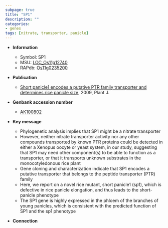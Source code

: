 ```yaml
---
subpage: true
title: "SP1"
description: ""
categories:
- genes
tags: [nitrate, transporter, panicle]
---
```


* **Information**  
    + Symbol: SP1  
    + MSU: [LOC_Os11g12740](http://rice.plantbiology.msu.edu/cgi-bin/ORF_infopage.cgi?orf=LOC_Os11g12740)  
    + RAPdb: [Os11g0235200](http://rapdb.dna.affrc.go.jp/viewer/gbrowse_details/irgsp1?name=Os11g0235200)  

* **Publication**  
    + [Short panicle1 encodes a putative PTR family transporter and determines rice panicle size](http://www.ncbi.nlm.nih.gov/pubmed?term=Short+panicle1+encodes+a+putative+PTR+family+transporter+and+determines+rice+panicle+size%5BTitle%5D), 2009, Plant J.

* **Genbank accession number**  
    + [AK100802](http://www.ncbi.nlm.nih.gov/nuccore/AK100802)

* **Key message**  
    + Phylogenetic analysis implies that SP1 might be a nitrate transporter
    + However, neither nitrate transporter activity nor any other compounds transported by known PTR proteins could be detected in either a Xenopus oocyte or yeast system, in our study, suggesting that SP1 may need other component(s) to be able to function as a transporter, or that it transports unknown substrates in the monocotyledonous rice plant
    + Gene cloning and characterization indicate that SP1 encodes a putative transporter that belongs to the peptide transporter (PTR) family
    + Here, we report on a novel rice mutant, short panicle1 (sp1), which is defective in rice panicle elongation, and thus leads to the short-panicle phenotype
    + The SP1 gene is highly expressed in the phloem of the branches of young panicles, which is consistent with the predicted function of SP1 and the sp1 phenotype

* **Connection**  



